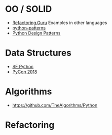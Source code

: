 # OO / SOLID
* [Refactoring.Guru](https://refactoring.guru/)
   Examples in other languages
* [python-patterns](https://github.com/faif/python-patterns)
* [Python Design Patterns](https://python-patterns.guide/)

# Data Structures
* [SF Python](https://youtu.be/p33CVV29OG8)
* [PyCon 2018](https://youtu.be/T-TwcmT6Rcw)

# Algorithms
* https://github.com/TheAlgorithms/Python

# Refactoring
<!--stackedit_data:
eyJoaXN0b3J5IjpbMjAyOTUxNTUzM119
-->